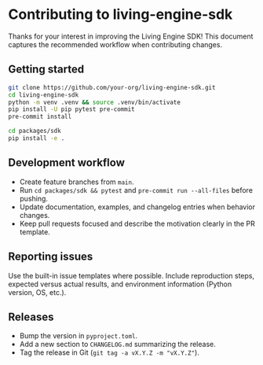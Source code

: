 # Contributing to living-engine-sdk

Thanks for your interest in improving the Living Engine SDK! This document captures the
recommended workflow when contributing changes.

## Getting started

```bash
git clone https://github.com/your-org/living-engine-sdk.git
cd living-engine-sdk
python -m venv .venv && source .venv/bin/activate
pip install -U pip pytest pre-commit
pre-commit install

cd packages/sdk
pip install -e .
```

## Development workflow

- Create feature branches from `main`.
- Run `cd packages/sdk && pytest` and `pre-commit run --all-files` before pushing.
- Update documentation, examples, and changelog entries when behavior changes.
- Keep pull requests focused and describe the motivation clearly in the PR template.

## Reporting issues

Use the built-in issue templates where possible. Include reproduction steps, expected versus
actual results, and environment information (Python version, OS, etc.).

## Releases

- Bump the version in `pyproject.toml`.
- Add a new section to `CHANGELOG.md` summarizing the release.
- Tag the release in Git (`git tag -a vX.Y.Z -m "vX.Y.Z"`).

